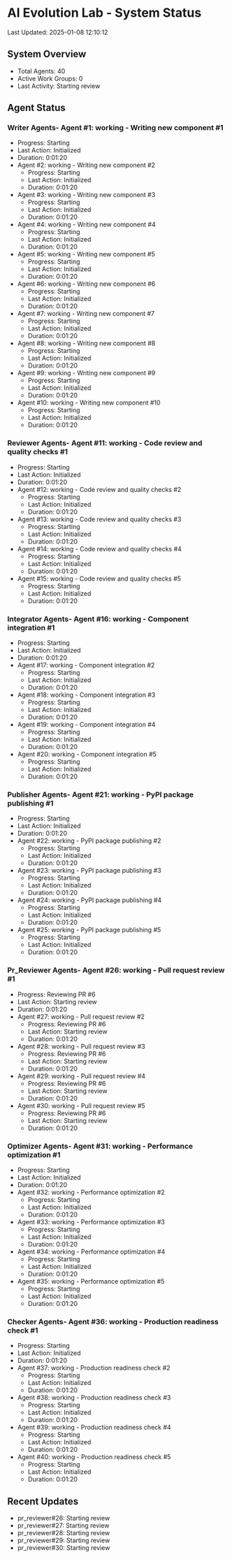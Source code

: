 # AI Evolution Lab - System Status
Last Updated: 2025-01-08 12:10:12

## System Overview
- Total Agents: 40
- Active Work Groups: 0
- Last Activity: Starting review

## Agent Status

### Writer Agents- Agent #1: working - Writing new component #1
  - Progress: Starting
  - Last Action: Initialized
  - Duration: 0:01:20
- Agent #2: working - Writing new component #2
  - Progress: Starting
  - Last Action: Initialized
  - Duration: 0:01:20
- Agent #3: working - Writing new component #3
  - Progress: Starting
  - Last Action: Initialized
  - Duration: 0:01:20
- Agent #4: working - Writing new component #4
  - Progress: Starting
  - Last Action: Initialized
  - Duration: 0:01:20
- Agent #5: working - Writing new component #5
  - Progress: Starting
  - Last Action: Initialized
  - Duration: 0:01:20
- Agent #6: working - Writing new component #6
  - Progress: Starting
  - Last Action: Initialized
  - Duration: 0:01:20
- Agent #7: working - Writing new component #7
  - Progress: Starting
  - Last Action: Initialized
  - Duration: 0:01:20
- Agent #8: working - Writing new component #8
  - Progress: Starting
  - Last Action: Initialized
  - Duration: 0:01:20
- Agent #9: working - Writing new component #9
  - Progress: Starting
  - Last Action: Initialized
  - Duration: 0:01:20
- Agent #10: working - Writing new component #10
  - Progress: Starting
  - Last Action: Initialized
  - Duration: 0:01:20

### Reviewer Agents- Agent #11: working - Code review and quality checks #1
  - Progress: Starting
  - Last Action: Initialized
  - Duration: 0:01:20
- Agent #12: working - Code review and quality checks #2
  - Progress: Starting
  - Last Action: Initialized
  - Duration: 0:01:20
- Agent #13: working - Code review and quality checks #3
  - Progress: Starting
  - Last Action: Initialized
  - Duration: 0:01:20
- Agent #14: working - Code review and quality checks #4
  - Progress: Starting
  - Last Action: Initialized
  - Duration: 0:01:20
- Agent #15: working - Code review and quality checks #5
  - Progress: Starting
  - Last Action: Initialized
  - Duration: 0:01:20

### Integrator Agents- Agent #16: working - Component integration #1
  - Progress: Starting
  - Last Action: Initialized
  - Duration: 0:01:20
- Agent #17: working - Component integration #2
  - Progress: Starting
  - Last Action: Initialized
  - Duration: 0:01:20
- Agent #18: working - Component integration #3
  - Progress: Starting
  - Last Action: Initialized
  - Duration: 0:01:20
- Agent #19: working - Component integration #4
  - Progress: Starting
  - Last Action: Initialized
  - Duration: 0:01:20
- Agent #20: working - Component integration #5
  - Progress: Starting
  - Last Action: Initialized
  - Duration: 0:01:20

### Publisher Agents- Agent #21: working - PyPI package publishing #1
  - Progress: Starting
  - Last Action: Initialized
  - Duration: 0:01:20
- Agent #22: working - PyPI package publishing #2
  - Progress: Starting
  - Last Action: Initialized
  - Duration: 0:01:20
- Agent #23: working - PyPI package publishing #3
  - Progress: Starting
  - Last Action: Initialized
  - Duration: 0:01:20
- Agent #24: working - PyPI package publishing #4
  - Progress: Starting
  - Last Action: Initialized
  - Duration: 0:01:20
- Agent #25: working - PyPI package publishing #5
  - Progress: Starting
  - Last Action: Initialized
  - Duration: 0:01:20

### Pr_Reviewer Agents- Agent #26: working - Pull request review #1
  - Progress: Reviewing PR #6
  - Last Action: Starting review
  - Duration: 0:01:20
- Agent #27: working - Pull request review #2
  - Progress: Reviewing PR #6
  - Last Action: Starting review
  - Duration: 0:01:20
- Agent #28: working - Pull request review #3
  - Progress: Reviewing PR #6
  - Last Action: Starting review
  - Duration: 0:01:20
- Agent #29: working - Pull request review #4
  - Progress: Reviewing PR #6
  - Last Action: Starting review
  - Duration: 0:01:20
- Agent #30: working - Pull request review #5
  - Progress: Reviewing PR #6
  - Last Action: Starting review
  - Duration: 0:01:20

### Optimizer Agents- Agent #31: working - Performance optimization #1
  - Progress: Starting
  - Last Action: Initialized
  - Duration: 0:01:20
- Agent #32: working - Performance optimization #2
  - Progress: Starting
  - Last Action: Initialized
  - Duration: 0:01:20
- Agent #33: working - Performance optimization #3
  - Progress: Starting
  - Last Action: Initialized
  - Duration: 0:01:20
- Agent #34: working - Performance optimization #4
  - Progress: Starting
  - Last Action: Initialized
  - Duration: 0:01:20
- Agent #35: working - Performance optimization #5
  - Progress: Starting
  - Last Action: Initialized
  - Duration: 0:01:20

### Checker Agents- Agent #36: working - Production readiness check #1
  - Progress: Starting
  - Last Action: Initialized
  - Duration: 0:01:20
- Agent #37: working - Production readiness check #2
  - Progress: Starting
  - Last Action: Initialized
  - Duration: 0:01:20
- Agent #38: working - Production readiness check #3
  - Progress: Starting
  - Last Action: Initialized
  - Duration: 0:01:20
- Agent #39: working - Production readiness check #4
  - Progress: Starting
  - Last Action: Initialized
  - Duration: 0:01:20
- Agent #40: working - Production readiness check #5
  - Progress: Starting
  - Last Action: Initialized
  - Duration: 0:01:20


## Recent Updates
- pr_reviewer#26: Starting review
- pr_reviewer#27: Starting review
- pr_reviewer#28: Starting review
- pr_reviewer#29: Starting review
- pr_reviewer#30: Starting review
